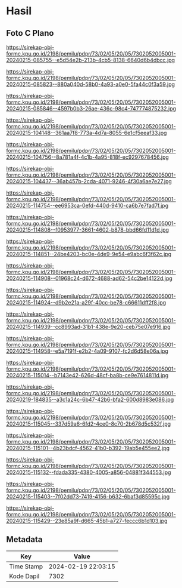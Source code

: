 # Hasil

## Foto C Plano

https://sirekap-obj-formc.kpu.go.id/2198/pemilu/pdpr/73/02/05/20/05/7302052005001-20240215-085755--e5d54e2b-213b-4cb5-8138-6640d6b4dbcc.jpg

https://sirekap-obj-formc.kpu.go.id/2198/pemilu/pdpr/73/02/05/20/05/7302052005001-20240215-085823--880a040d-58b0-4a93-a0e0-5fa44c0f3a59.jpg

https://sirekap-obj-formc.kpu.go.id/2198/pemilu/pdpr/73/02/05/20/05/7302052005001-20240215-085846--4597b0b3-26ae-436c-98c4-747774875232.jpg

https://sirekap-obj-formc.kpu.go.id/2198/pemilu/pdpr/73/02/05/20/05/7302052005001-20240215-104148--361aa7f8-773a-4d7a-8055-6e1cf5eeaf33.jpg

https://sirekap-obj-formc.kpu.go.id/2198/pemilu/pdpr/73/02/05/20/05/7302052005001-20240215-104756--8a781a4f-4c1b-4a95-818f-ec9297678456.jpg

https://sirekap-obj-formc.kpu.go.id/2198/pemilu/pdpr/73/02/05/20/05/7302052005001-20240215-104437--36ab457b-2cda-4071-9246-4f30a6ae7e27.jpg

https://sirekap-obj-formc.kpu.go.id/2198/pemilu/pdpr/73/02/05/20/05/7302052005001-20240215-114754--ee6953ca-0efd-440d-9410-ca6b7e7fad7f.jpg

https://sirekap-obj-formc.kpu.go.id/2198/pemilu/pdpr/73/02/05/20/05/7302052005001-20240215-114808--f0953977-3661-4602-b878-bbd66fd11d1d.jpg

https://sirekap-obj-formc.kpu.go.id/2198/pemilu/pdpr/73/02/05/20/05/7302052005001-20240215-114851--24be4203-bc0e-4de9-9e54-e9abc6f3f62c.jpg

https://sirekap-obj-formc.kpu.go.id/2198/pemilu/pdpr/73/02/05/20/05/7302052005001-20240215-114908--01968c24-d672-4688-ad62-54c2be14122d.jpg

https://sirekap-obj-formc.kpu.go.id/2198/pemilu/pdpr/73/02/05/20/05/7302052005001-20240215-114924--d9b2e21a-a29f-40cc-be78-c66611dff2f8.jpg

https://sirekap-obj-formc.kpu.go.id/2198/pemilu/pdpr/73/02/05/20/05/7302052005001-20240215-114939--cc8993ad-31b1-438e-9e20-ceb75e07e916.jpg

https://sirekap-obj-formc.kpu.go.id/2198/pemilu/pdpr/73/02/05/20/05/7302052005001-20240215-114958--e5a7191f-e2b2-4a09-9107-fc2d6d58e06a.jpg

https://sirekap-obj-formc.kpu.go.id/2198/pemilu/pdpr/73/02/05/20/05/7302052005001-20240215-115014--b7143e42-626d-48cf-ba8b-ce9e7614811d.jpg

https://sirekap-obj-formc.kpu.go.id/2198/pemilu/pdpr/73/02/05/20/05/7302052005001-20240219-184835--a3c1a24c-6b47-42b6-bfa2-600d8983e086.jpg

https://sirekap-obj-formc.kpu.go.id/2198/pemilu/pdpr/73/02/05/20/05/7302052005001-20240215-115045--337d59a6-6fd2-4ce0-8c70-2b678d5c532f.jpg

https://sirekap-obj-formc.kpu.go.id/2198/pemilu/pdpr/73/02/05/20/05/7302052005001-20240215-115101--4b23bdcf-4562-41b0-b392-19ab5e455ee2.jpg

https://sirekap-obj-formc.kpu.go.id/2198/pemilu/pdpr/73/02/05/20/05/7302052005001-20240215-115132--fdada335-4380-4005-a856-04881f344553.jpg

https://sirekap-obj-formc.kpu.go.id/2198/pemilu/pdpr/73/02/05/20/05/7302052005001-20240215-115403--7f02dd73-7419-4156-b632-6baf3d85595c.jpg

https://sirekap-obj-formc.kpu.go.id/2198/pemilu/pdpr/73/02/05/20/05/7302052005001-20240215-115429--23e85a9f-d665-45b1-a727-feccc6b1d103.jpg


## Metadata

| Key        | Value               |
| ---------- | ------------------- |
| Time Stamp | 2024-02-19 22:03:15 |
| Kode Dapil | 7302                |



